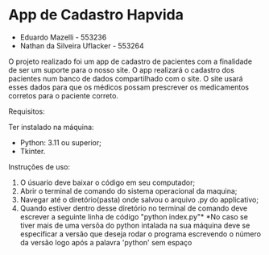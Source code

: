 # App de Cadastro Hapvida

- Eduardo Mazelli - 553236
- Nathan da Silveira Uflacker - 553264

O projeto realizado foi um app de cadastro de pacientes com a finalidade de ser um suporte para o nosso site. O app realizará o cadastro dos pacientes num banco de dados compartilhado com o site. O site usará esses dados para que os médicos possam prescrever os medicamentos corretos para o paciente correto.


Requisitos:

Ter instalado na máquina:
- Python: 3.11 ou superior;
- Tkinter.

Instruções de uso:

1. O úsuario deve baixar o código em seu computador;
2. Abrir o terminal de comando do sistema operacional da maquina;
3. Navegar até o diretório(pasta) onde salvou o arquivo .py do applicativo;
4. Quando estiver dentro desse diretório no terminal de comando deve escrever a seguinte linha de código "python index.py"*
*No caso se tiver mais de uma versõa do python intalada na sua máquina deve se especificar a versão que deseja rodar o programa escrevendo o número da versão logo após a palavra 'python' sem espaço
